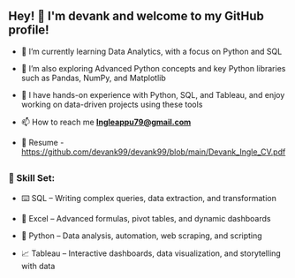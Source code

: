 
## Hey! 👋 I'm devank and welcome to my GitHub profile!

- 🔭 I’m currently learning Data Analytics, with a focus on Python and SQL
- 🌱 I’m also exploring Advanced Python concepts and key Python libraries such as Pandas, NumPy, and Matplotlib
- 💬 I have hands-on experience with Python, SQL, and Tableau, and enjoy working on data-driven projects using these tools

- 📫 How to reach me **Ingleappu79@gmail.com**
  
- 💼 Resume - https://github.com/devank99/devank99/blob/main/Devank_Ingle_CV.pdf


##

### 🧮 Skill Set:  
- ⌨️ SQL – Writing complex queries, data extraction, and transformation
  
- 🔢 Excel – Advanced formulas, pivot tables, and dynamic dashboards
  
- 🐍 Python – Data analysis, automation, web scraping, and scripting
  
- 📈 Tableau – Interactive dashboards, data visualization, and storytelling with data
